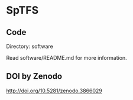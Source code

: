 # SpTFS

## Code

Directory: software

Read software/README.md for more information.

## DOI by Zenodo

http://doi.org/10.5281/zenodo.3866029
